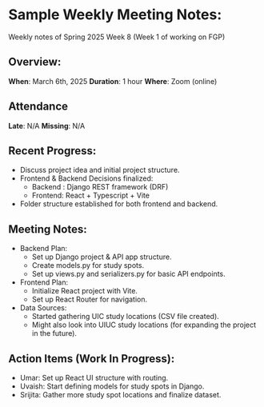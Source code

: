 # Sample Weekly Meeting Notes:
Weekly notes of Spring 2025 Week 8 (Week 1 of working on FGP)

## Overview:
**When**:  March 6th, 2025
**Duration**:  1 hour
**Where**: Zoom (online) 

## Attendance
**Late**: N/A 
**Missing**: N/A

## Recent Progress:
* Discuss project idea and initial project structure.
* Frontend & Backend Decisions finalized:
    * Backend : Django REST framework (DRF)
    * Frontend: React + Typescript + Vite
* Folder structure established for both frontend and backend. 

## Meeting Notes: 
* Backend Plan:
    * Set up Django project & API app structure.
    * Create models.py for study spots.
    * Set up views.py and serializers.py for basic API endpoints.
* Frontend Plan:
    * Initialize React project with Vite.
    * Set up React Router for navigation.
* Data Sources:
    * Started gathering UIC study locations (CSV file created).
    * Might also look into UIUC study locations (for expanding the project in the future). 
 
## Action Items (Work In Progress):
* Umar: Set up React UI structure with routing.
* Uvaish: Start defining models for study spots in Django.
* Srijita: Gather more study spot locations and finalize dataset. 
